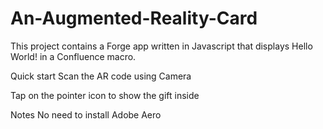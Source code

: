# An-Augmented-Reality-Card

This project contains a Forge app written in Javascript that displays Hello World! in a Confluence macro.

Quick start
Scan the AR code using Camera

Tap on the pointer icon to show the gift inside 

Notes
No need to install Adobe Aero 
